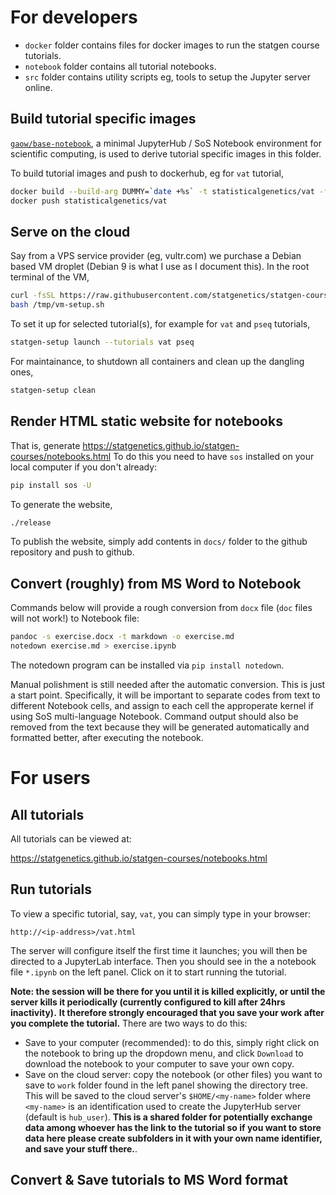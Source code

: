 # For developers

- `docker` folder contains files for docker images to run the statgen course tutorials.
- `notebook` folder contains all tutorial notebooks.
- `src` folder contains utility scripts eg, tools to setup the Jupyter server online.

## Build tutorial specific images

[`gaow/base-notebook`](https://cloud.docker.com/u/gaow/repository/docker/gaow/base-notebook), 
a minimal JupyterHub / SoS Notebook environment for scientific computing, is used to derive
tutorial specific images in this folder.

To build tutorial images and push to dockerhub, eg for `vat` tutorial,

```bash
docker build --build-arg DUMMY=`date +%s` -t statisticalgenetics/vat -f docker/vat.dockerfile docker 
docker push statisticalgenetics/vat
```

## Serve on the cloud

Say from a VPS service provider (eg, vultr.com) we purchase a Debian based VM droplet (Debian 9 is what I use as I document this). In the root terminal of the VM,

```bash
curl -fsSL https://raw.githubusercontent.com/statgenetics/statgen-courses/master/src/vm-setup.sh -o /tmp/vm-setup.sh
bash /tmp/vm-setup.sh
```
To set it up for selected tutorial(s), for example for `vat` and `pseq` tutorials,

```bash
statgen-setup launch --tutorials vat pseq
```

For maintainance, to shutdown all containers and clean up the dangling ones,

```bash
statgen-setup clean
```

## Render HTML static website for notebooks

That is, generate https://statgenetics.github.io/statgen-courses/notebooks.html
To do this you need to have `sos` installed on your local computer if you don't already:

```bash
pip install sos -U
```

To generate the website,

```bash
./release
```

To publish the website, simply add contents in `docs/` folder to the github repository and push to github.

## Convert (roughly) from MS Word to Notebook

Commands below will provide a rough conversion from `docx` file (`doc` files will not work!) to Notebook file:

```bash
pandoc -s exercise.docx -t markdown -o exercise.md
notedown exercise.md > exercise.ipynb
```

The notedown program can be installed via `pip install notedown`. 

Manual polishment is still needed after the automatic conversion. This is just a start point.
Specifically, it will be important to separate codes from text to different Notebook cells,
and assign to each cell the approperate kernel if using SoS multi-language Notebook. Command output should also be
removed from the text because they will be generated automatically and formatted better, after executing the notebook.

# For users

## All tutorials

All tutorials can be viewed at: 

https://statgenetics.github.io/statgen-courses/notebooks.html

## Run tutorials

To view a specific tutorial, say, `vat`, you can simply type in your browser:

```
http://<ip-address>/vat.html
```

The server will configure itself the first time it launches; you will then be directed to a JupyterLab interface. 
Then you should see in the a notebook file `*.ipynb` on the left panel. Click on it to start running the tutorial.

**Note: the session will be there for you until it is killed explicitly, or until the server kills it periodically (currently configured to kill after 24hrs inactivity).**
**It therefore strongly encouraged that you save your work after you complete the tutorial.**
There are two ways to do this: 
- Save to your computer (recommended): to do this, simply right click on the notebook to bring up the dropdown menu, and click `Download` to download the notebook to your computer to save your own copy.
- Save on the cloud server: copy the notebook (or other files) you want to save to `work` folder found in the left panel showing the directory tree. This will be saved to the cloud server's `$HOME/<my-name>`
folder where `<my-name>` is an identification used to create the JupyterHub server (default is `hub_user`). **This is a shared folder for potentially exchange data among whoever has the link to the tutorial so if you want to store data here please create subfolders in it with your own name identifier, and save your stuff there.**.

## Convert & Save tutorials to MS Word format